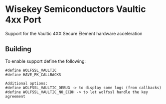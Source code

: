 # Wisekey Semiconductors Vaultic 4xx Port

Support for the Vaultic 4XX Secure Element hardware acceleration


## Building

To enable support define the following:

```
#define WOLFSSL_VAULTIC
#define HAVE_PK_CALLBACKS

Additional options:
#define WOLFSSL_VAULTIC_DEBUG -> to display some logs (from callbacks)
#define WOLFSSL_VAULTIC_NO_ECDH -> to let wolfssl handle the key agreement


```


